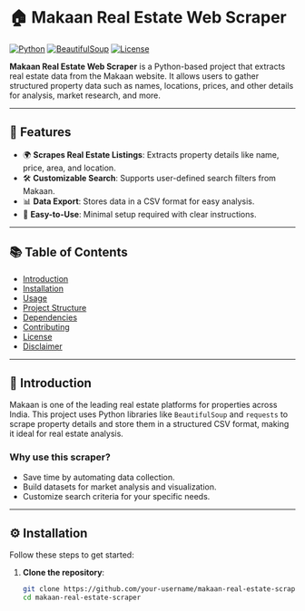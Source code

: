 # 🏠 Makaan Real Estate Web Scraper

[![Python](https://img.shields.io/badge/Python-3.8%2B-blue.svg)](https://www.python.org/) 
[![BeautifulSoup](https://img.shields.io/badge/BeautifulSoup-v4-yellow)](https://www.crummy.com/software/BeautifulSoup/) 
[![License](https://img.shields.io/badge/License-MIT-green.svg)](LICENSE)

**Makaan Real Estate Web Scraper** is a Python-based project that extracts real estate data from the Makaan website. It allows users to gather structured property data such as names, locations, prices, and other details for analysis, market research, and more.

---

## 🚀 Features

- 🌍 **Scrapes Real Estate Listings**: Extracts property details like name, price, area, and location.
- 🛠️ **Customizable Search**: Supports user-defined search filters from Makaan.
- 📊 **Data Export**: Stores data in a CSV format for easy analysis.
- 🧰 **Easy-to-Use**: Minimal setup required with clear instructions.

---

## 📚 Table of Contents

- [Introduction](#introduction)
- [Installation](#installation)
- [Usage](#usage)
- [Project Structure](#project-structure)
- [Dependencies](#dependencies)
- [Contributing](#contributing)
- [License](#license)
- [Disclaimer](#disclaimer)

---

## 📝 Introduction

Makaan is one of the leading real estate platforms for properties across India. This project uses Python libraries like `BeautifulSoup` and `requests` to scrape property details and store them in a structured CSV format, making it ideal for real estate analysis.

### Why use this scraper?
- Save time by automating data collection.
- Build datasets for market analysis and visualization.
- Customize search criteria for your specific needs.

---

## ⚙️ Installation

Follow these steps to get started:

1. **Clone the repository**:
   ```bash
   git clone https://github.com/your-username/makaan-real-estate-scraper.git
   cd makaan-real-estate-scraper
